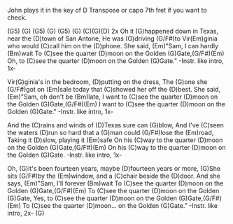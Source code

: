 John plays it in the key of D
Transpose or capo 7th fret if you want to check.


(G5) (G) (G5) (G) (G5) (G) (C)(G)(D)  2x
Oh it (G)happened down in Texas, near the (D)town of San Antone,
He was (G)driving (G/F#)to Vir(Em)ginia who would (C)call him on the (D)phone.
She said, (Em)"Sam, I can hardly (Bm)wait
To (C)see the quarter (D)moon on the Golden (G)Gate,(G/F#)(Em)
Oh, to (C)see the quarter (D)moon on the Golden (G)Gate."
-Instr. like intro, 1x-

Vir(G)ginia's in the bedroom, (D)putting on the dress,
The (G)one she (G/F#)got on (Em)sale today that (C)showed her off the (D)best.
She said, (Em)"Sam, oh don't be (Bm)late,
I want to (C)see the quarter (D)moon on the Golden (G)Gate,(G/F#)(Em)
I want to (C)see the quarter (D)moon on the Golden (G)Gate."
-Instr. like intro, 1x-

And the (C)rains and winds of (D)Texas sure can (G)blow,
And I've (C)seen the waters (D)run so hard that a (G)man could (G/F#)lose the (Em)road,
Taking it (D)slow, playing it (Em)safe
On his (C)way to the quarter (D)moon on the Golden (G)Gate,(G/F#)(Em)
On his (C)way to the quarter (D)moon on the Golden (G)Gate.
-Instr. like intro, 1x-

Oh, (G)it's been fourteen years, maybe (D)fourteen years or more,
(G)She sits (G/F#)by the (Em)window, and a (C)chair beside the (D)door.
And she says, (Em)"Sam, I'll forever (Bm)wait
To (C)see the quarter (D)moon on the Golden (G)Gate,(G/F#)(Em)
To (C)see the quarter (D)moon on the Golden (G)Gate,
Yes, to (C)see the quarter (D)moon on the Golden (G)Gate,(G/F#)(Em)
To (C)see the quarter (D)moon… on the Golden (G)Gate.”
-Instr. like intro, 2x- (G)
